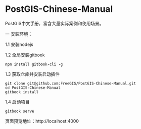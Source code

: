 # PostGIS-Chinese-Manual
PostGIS中文手册，富含大量实际案例和使用场景。

一 安装环境：

1.1 安装nodejs

1.2 全局安装gitbook

```
npm install gitbook-cli -g
```
1.3 获取仓库并安装启动插件
```
git clone git@github.com:FreeGIS/PostGIS-Chinese-Manual.git
cd PostGIS-Chinese-Manual
gitbook install
```
1.4 启动项目
```
gitbook serve
```
页面预览地址：http://localhost:4000